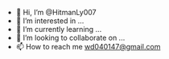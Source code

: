 - 👋 Hi, I’m @HitmanLy007
- 👀 I’m interested in ...
- 🌱 I’m currently learning ...
- 💞️ I’m looking to collaborate on ...
- 📫 How to reach me wd040147@gmail.com

<!---
HitmanLy007/HitmanLy007 is a ✨ special ✨ repository because its `README.md` (this file) appears on your GitHub profile.
You can click the Preview link to take a look at your changes.
--->
